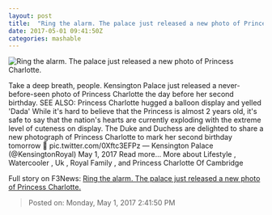 ```yaml
---
layout: post
title:  "Ring the alarm. The palace just released a new photo of Princess Charlotte."
date: 2017-05-01 09:41:50Z
categories: mashable
---
```


![Ring the alarm. The palace just released a new photo of Princess Charlotte.](http://i.amz.mshcdn.com/2cDXxcruFXiAOY4BQoi4VuJadqk=/1200x630/2017%2F05%2F01%2F8c%2F936171a3cc5345d0ae8a5a94956de492.56aa5.jpg)

Take a deep breath, people. Kensington Palace just released a never-before-seen photo of Princess Charlotte the day before her second birthday. SEE ALSO: Princess Charlotte hugged a balloon display and yelled 'Dada' While it's hard to believe that the Princess is almost 2 years old, it's safe to say that the nation's hearts are currently exploding with the extreme level of cuteness on display. The Duke and Duchess are delighted to share a new photograph of Princess Charlotte to mark her second birthday tomorrow 🎈 pic.twitter.com/0Xftc3EFPz — Kensington Palace (@KensingtonRoyal) May 1, 2017 Read more... More about Lifestyle , Watercooler , Uk , Royal Family , and Princess Charlotte Of Cambridge


Full story on F3News: [Ring the alarm. The palace just released a new photo of Princess Charlotte.](http://www.f3nws.com/n/CtNQbB)

> Posted on: Monday, May 1, 2017 2:41:50 PM
